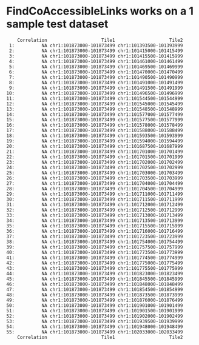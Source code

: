 # FindCoAccessibleLinks works on a 1 sample test dataset

        Correlation                    Tile1                    Tile2
     1:          NA chr1:101873000-101873499 chr1:101393500-101393999
     2:          NA chr1:101873000-101873499 chr1:101415000-101415499
     3:          NA chr1:101873000-101873499 chr1:101415500-101415999
     4:          NA chr1:101873000-101873499 chr1:101461000-101461499
     5:          NA chr1:101873000-101873499 chr1:101469500-101469999
     6:          NA chr1:101873000-101873499 chr1:101470000-101470499
     7:          NA chr1:101873000-101873499 chr1:101490500-101490999
     8:          NA chr1:101873000-101873499 chr1:101491000-101491499
     9:          NA chr1:101873000-101873499 chr1:101491500-101491999
    10:          NA chr1:101873000-101873499 chr1:101496500-101496999
    11:          NA chr1:101873000-101873499 chr1:101544500-101544999
    12:          NA chr1:101873000-101873499 chr1:101545000-101545499
    13:          NA chr1:101873000-101873499 chr1:101548500-101548999
    14:          NA chr1:101873000-101873499 chr1:101577000-101577499
    15:          NA chr1:101873000-101873499 chr1:101577500-101577999
    16:          NA chr1:101873000-101873499 chr1:101578000-101578499
    17:          NA chr1:101873000-101873499 chr1:101588000-101588499
    18:          NA chr1:101873000-101873499 chr1:101593500-101593999
    19:          NA chr1:101873000-101873499 chr1:101594000-101594499
    20:          NA chr1:101873000-101873499 chr1:101687500-101687999
    21:          NA chr1:101873000-101873499 chr1:101701000-101701499
    22:          NA chr1:101873000-101873499 chr1:101701500-101701999
    23:          NA chr1:101873000-101873499 chr1:101702000-101702499
    24:          NA chr1:101873000-101873499 chr1:101702500-101702999
    25:          NA chr1:101873000-101873499 chr1:101703000-101703499
    26:          NA chr1:101873000-101873499 chr1:101703500-101703999
    27:          NA chr1:101873000-101873499 chr1:101704000-101704499
    28:          NA chr1:101873000-101873499 chr1:101704500-101704999
    29:          NA chr1:101873000-101873499 chr1:101711000-101711499
    30:          NA chr1:101873000-101873499 chr1:101711500-101711999
    31:          NA chr1:101873000-101873499 chr1:101712000-101712499
    32:          NA chr1:101873000-101873499 chr1:101712500-101712999
    33:          NA chr1:101873000-101873499 chr1:101713000-101713499
    34:          NA chr1:101873000-101873499 chr1:101713500-101713999
    35:          NA chr1:101873000-101873499 chr1:101715500-101715999
    36:          NA chr1:101873000-101873499 chr1:101716000-101716499
    37:          NA chr1:101873000-101873499 chr1:101723500-101723999
    38:          NA chr1:101873000-101873499 chr1:101754000-101754499
    39:          NA chr1:101873000-101873499 chr1:101757500-101757999
    40:          NA chr1:101873000-101873499 chr1:101773500-101773999
    41:          NA chr1:101873000-101873499 chr1:101774500-101774999
    42:          NA chr1:101873000-101873499 chr1:101775000-101775499
    43:          NA chr1:101873000-101873499 chr1:101775500-101775999
    44:          NA chr1:101873000-101873499 chr1:101823000-101823499
    45:          NA chr1:101873000-101873499 chr1:101845500-101845999
    46:          NA chr1:101873000-101873499 chr1:101848000-101848499
    47:          NA chr1:101873000-101873499 chr1:101854500-101854999
    48:          NA chr1:101873000-101873499 chr1:101873500-101873999
    49:          NA chr1:101873000-101873499 chr1:101876000-101876499
    50:          NA chr1:101873000-101873499 chr1:101901000-101901499
    51:          NA chr1:101873000-101873499 chr1:101901500-101901999
    52:          NA chr1:101873000-101873499 chr1:101902000-101902499
    53:          NA chr1:101873000-101873499 chr1:101939500-101939999
    54:          NA chr1:101873000-101873499 chr1:101948000-101948499
    55:          NA chr1:101873000-101873499 chr1:102033000-102033499
        Correlation                    Tile1                    Tile2
